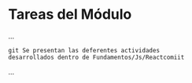 <h1> Tareas del Módulo </h1>
...
    
    git Se presentan las deferentes actividades
    desarrollados dentro de Fundamentos/Js/Reactcomiit

...